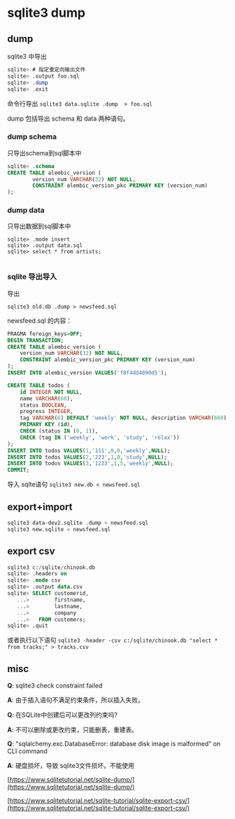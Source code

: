 # sqlite3 dump

## dump

sqlite3 中导出
``` sql
sqlite> # 指定重定向输出文件
sqlite> .output foo.sql
sqlite> .dump
sqlite> .exit
```

命令行导出
`sqlite3 data.sqlite .dump  > foo.sql`

dump 包括导出 schema 和 data 两种语句。
### dump schema

只导出schema到sql脚本中

``` sql
sqlite> .schema
CREATE TABLE alembic_version (
        version_num VARCHAR(32) NOT NULL,
        CONSTRAINT alembic_version_pkc PRIMARY KEY (version_num)
);
```
### dump data

只导出数据到sql脚本中
```
sqlite> .mode insert
sqlite> .output data.sql
sqlite> select * from artists;


```

### sqlite 导出导入

导出 
```
sqlite3 old.db .dump > newsfeed.sql
```

newsfeed.sql 的内容：
``` sql
PRAGMA foreign_keys=OFF;
BEGIN TRANSACTION;
CREATE TABLE alembic_version (
	version_num VARCHAR(32) NOT NULL, 
	CONSTRAINT alembic_version_pkc PRIMARY KEY (version_num)
);
INSERT INTO alembic_version VALUES('f8f4dd4890d5');

CREATE TABLE todos (
	id INTEGER NOT NULL, 
	name VARCHAR(60), 
	status BOOLEAN, 
	progress INTEGER, 
	tag VARCHAR(6) DEFAULT 'weekly' NOT NULL, description VARCHAR(660), 
	PRIMARY KEY (id), 
	CHECK (status IN (0, 1)), 
	CHECK (tag IN ('weekly', 'work', 'study', 'relax'))
);
INSERT INTO todos VALUES(1,'111',0,0,'weekly',NULL);
INSERT INTO todos VALUES(2,'223',1,0,'study',NULL);
INSERT INTO todos VALUES(3,'1233',1,5,'weekly',NULL);
COMMIT;
```

导入 sqlte语句
`sqlite3 new.db < newsfeed.sql`


## export+import
``` bash
sqlite3 data-dev2.sqlite .dump > newsfeed.sql
sqlite3 new.sqlite < newsfeed.sql
```


## export csv

``` sql
sqlite3 c:/sqlite/chinook.db
sqlite> .headers on
sqlite> .mode csv
sqlite> .output data.csv
sqlite> SELECT customerid,
   ...>        firstname,
   ...>        lastname,
   ...>        company
   ...>   FROM customers;
sqlite> .quit
```

或者执行以下语句
`sqlite3 -header -csv c:/sqlite/chinook.db "select * from tracks;" > tracks.csv`
## misc


**Q**: sqlite3 check constraint failed 

**A**: 由于插入语句不满足约束条件，所以插入失败。


**Q**: 在SQLite中创建后可以更改列约束吗?

**A**: 不可以删除或更改约束，只能删表，重建表。


**Q**: "sqlalchemy.exc.DatabaseError: database disk image is malformed" on CLI command

**A**: 硬盘损坏，导致 sqlite3文件损坏。不能使用


[https://www.sqlitetutorial.net/sqlite-dump/](https://www.sqlitetutorial.net/sqlite-dump/)

[https://www.sqlitetutorial.net/sqlite-tutorial/sqlite-export-csv/](https://www.sqlitetutorial.net/sqlite-tutorial/sqlite-export-csv/)